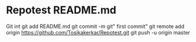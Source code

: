 # Repotest README.md
Git int
git add README.md
git commit -m git" first commit"
git remote add origin  https://github.com/Tosikakerkar/Repotest.git
git push -u origin master
